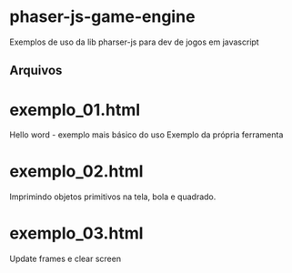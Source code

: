 # phaser-js-game-engine

Exemplos de uso da lib pharser-js para dev de jogos em javascript

## Arquivos

# exemplo_01.html

Hello word - exemplo mais básico do uso
Exemplo da própria ferramenta

# exemplo_02.html

Imprimindo objetos primitivos na tela, bola e quadrado.

# exemplo_03.html

Update frames e clear screen
